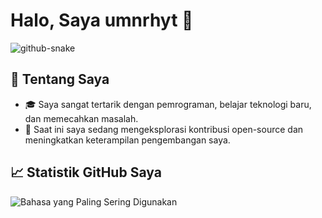 <!--
**umnrhyt/umnrhyt** is a ✨ _special_ ✨ repository because its `README.md` (this file) appears on your GitHub profile.

Here are some ideas to get you started:

- 🔭 I’m currently working on ...
- 🌱 I’m currently learning ...
- 👯 I’m looking to collaborate on ...
- 🤔 I’m looking for help with ...[doc.github.com](https://docs.github.com/en)
- 💬 Ask me about ...
- 📫 How to reach me: ...
- 😄 Pronouns: ...
- ⚡ Fun fact: ...
-->


# Halo, Saya umnrhyt 👋

<picture>
  <source media="(prefers-color-scheme: dark)" srcset="github-snake-dark.svg" />
  <source media="(prefers-color-scheme: light)" srcset="github-snake.svg" />
  <img alt="github-snake" src="github-snake.svg" />
</picture>

## 🚀 Tentang Saya
- 🎓 Saya sangat tertarik dengan pemrograman, belajar teknologi baru, dan memecahkan masalah.
- 💼 Saat ini saya sedang mengeksplorasi kontribusi open-source dan meningkatkan keterampilan pengembangan saya.
<!--- 🌱 Sedang mempelajari **[teknologi atau topik yang sedang dipelajari]**.
- 📫 Hubungi saya di: [LinkedIn](https://www.linkedin.com/in/umnrhyt).
-->
## 📈 Statistik GitHub Saya
<!--
![Statistik GitHub umnrhyt](https://github-readme-stats.vercel.app/api?username=umnrhyt&show_icons=true&theme=radical)
-->
![Bahasa yang Paling Sering Digunakan](https://github-readme-stats.vercel.app/api/top-langs/?username=umnrhyt&layout=compact&theme=radical)


